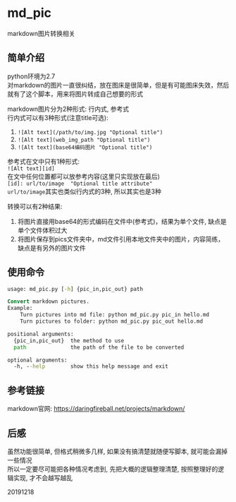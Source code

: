 # md_pic  
markdown图片转换相关  

## 简单介绍

python环境为2.7  
对markdown的图片一直很纠结，放在图床是很简单，但是有可能图床失效，然后就有了这个脚本，用来将图片转成自己想要的形式  

markdown图片分为2种形式: 行内式, 参考式  
行内式可以有3种形式(注意title可选):
1. `![Alt text](/path/to/img.jpg "Optional title")`
2. `![Alt text](web_img_path "Optional title")`
3. `![Alt text](base64编码图片 "Optional title")`

参考式在文中只有1种形式:  
`![Alt text][id]`  
在文中任何位置都可以放参考内容(这里只实现放在最后)  
`[id]: url/to/image  "Optional title attribute"`  
`url/to/image`其实也类似行内式的3种, 所以其实也是3种  

转换可以有2种结果:
1. 将图片直接用base64的形式编码在文件中(参考式)，结果为单个文件, 缺点是单个文件体积过大
2. 将图片保存到pics文件夹中，md文件引用本地文件夹中的图片，内容简练，缺点是有另外的图片文件

## 使用命令  
```bat
usage: md_pic.py [-h] {pic_in,pic_out} path

Convert markdown pictures.
Example:
    Turn pictures into md file: python md_pic.py pic_in hello.md
    Turn pictures to folder: python md_pic.py pic_out hello.md

positional arguments:
  {pic_in,pic_out}  the method to use
  path              the path of the file to be converted

optional arguments:
  -h, --help        show this help message and exit
```

## 参考链接
markdown官网: https://daringfireball.net/projects/markdown/  

## 后感
虽然功能很简单, 但格式稍微多几样, 如果没有搞清楚就随便写脚本, 就可能会漏掉一些情况  
所以一定要尽可能把各种情况考虑到, 先把大概的逻辑整理清楚, 按照整理好的逻辑实现, 才不会越写越乱  

20191218